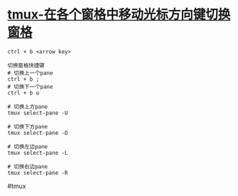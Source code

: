 
# [tmux-在各个窗格中移动光标方向键切换窗格](../index/tmux.md#tmux-在各个窗格中移动光标方向键切换窗格)


```
ctrl + b <arrow key>

切换窗格快捷键
# 切换上一个pane
ctrl + b ;
# 切换下一个pane
ctrl + b o

# 切换上方pane
tmux select-pane -U

# 切换下方pane
tmux select-pane -D

# 切换左边pane
tmux select-pane -L

# 切换右边pane
tmux select-pane -R
```



#tmux